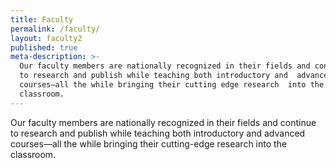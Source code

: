 ```yaml
---
title: Faculty
permalink: /faculty/
layout: faculty2
published: true
meta-description: >-
  Our faculty members are nationally recognized in their fields and continue
  to research and publish while teaching both introductory and  advanced
  courses—all the while bringing their cutting edge research  into the
  classroom.
---
```

Our faculty members are nationally recognized in their fields and continue to research and publish while teaching both introductory and advanced courses—all the while bringing their cutting-edge research into the classroom.
